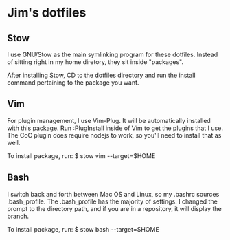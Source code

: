 # Jim's dotfiles

## Stow

I use GNU/Stow as the main symlinking program
for these dotfiles. Instead of sitting right in my
home diretory, they sit inside "packages".

After installing Stow, CD to the dotfiles directory and run
the install command pertaining to the package you want.

## Vim

For plugin management, I use Vim-Plug. It will be automatically
installed with this package. Run :PlugInstall inside of Vim to get
the plugins that I use. The CoC plugin does require nodejs to work,
so you'll need to install that as well.

To install package, run:
$ stow vim --target=$HOME

## Bash

I switch back and forth between Mac OS and Linux, so my .bashrc
sources .bash_profile. The .bash_profile has the majority of settings.
I changed the prompt to the directory path, and if you are in a repository,
it will display the branch.

To install package, run:
$ stow bash --target=$HOME
